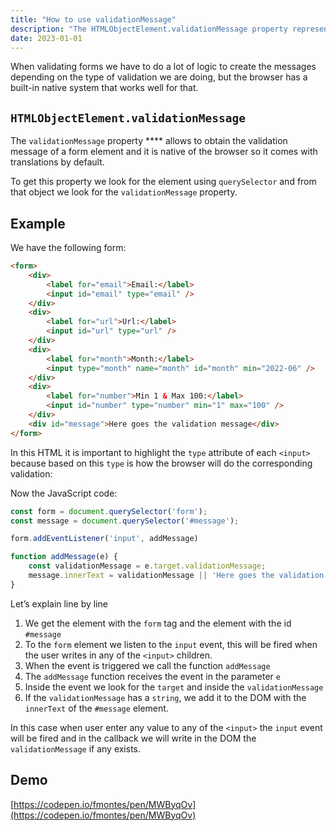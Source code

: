 ```yaml
---
title: "How to use validationMessage"
description: "The HTMLObjectElement.validationMessage property represents an error message displayed if an object element is not valid, or an empty string if it is valid. It is used to implement custom error messages for form validation."
date: 2023-01-01
---
```



When validating forms we have to do a lot of logic to create the messages depending on the type of validation we are doing, but the browser has a built-in native system that works well for that.

## **`HTMLObjectElement.validationMessage`**

The `validationMessage` property **** allows to obtain the validation message of a form element and it is native of the browser so it comes with translations by default.

To get this property we look for the element using `querySelector` and from that object we look for the `validationMessage` property.

## Example

We have the following form:

```html
<form>
    <div>
        <label for="email">Email:</label>
        <input id="email" type="email" />
    </div>
    <div>
        <label for="url">Url:</label>
        <input id="url" type="url" />
    </div>
    <div>
        <label for="month">Month:</label>
        <input type="month" name="month" id="month" min="2022-06" />
    </div>
    <div>
        <label for="number">Min 1 & Max 100:</label>
        <input id="number" type="number" min="1" max="100" />
    </div>
    <div id="message">Here goes the validation message</div>
</form>
```

In this HTML it is important to highlight the `type` attribute of each `<input>` because based on this `type` is how the browser will do the corresponding validation:

Now the JavaScript code:

```jsx
const form = document.querySelector('form');
const message = document.querySelector('#message');

form.addEventListener('input', addMessage)

function addMessage(e) {
    const validationMessage = e.target.validationMessage;
    message.innerText = validationMessage || 'Here goes the validation message'
}
```

Let’s explain line by line

1. We get the element with the `form` tag and the element with the id `#message`
2. To the `form` element we listen to the `input` event, this will be fired when the user writes in any of the `<input>` children.
3. When the event is triggered we call the function `addMessage`
4. The `addMessage` function receives the event in the parameter `e`
5. Inside the event we look for the `target` and inside the `validationMessage`
6. If the `validationMessage` has a `string`, we add it to the DOM with the `innerText` of the `#message` element.

In this case when user enter any value to any of the `<input>` the `input` event will be fired and in the callback we will write in the DOM the `validationMessage` if any exists.

## Demo

[https://codepen.io/fmontes/pen/MWByqOv](https://codepen.io/fmontes/pen/MWByqOv)